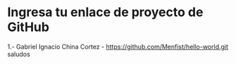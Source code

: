# Ingresa tu enlace de proyecto de GitHub

1.- Gabriel Ignacio China Cortez - https://github.com/Menfist/hello-world.git
saludos
